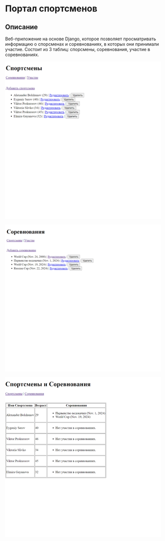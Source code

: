 # Портал спортсменов
## Описание
Веб-приложение на основе Django, которое позволяет просматривать информацию о спорсменах и соревнованиях, в которых они принимали участие. Состоит из 3 таблиц: спорсмены, соревнования, участие в соревнованиях.

![image](attach/14.png)


![image](attach/15.png)


![image](attach/166.png)
